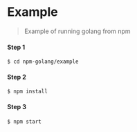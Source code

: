# Example
> Example of running golang from npm

#### Step 1

```
$ cd npm-golang/example
```

#### Step 2

```
$ npm install
```

#### Step 3

```
$ npm start
```
